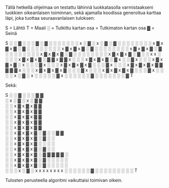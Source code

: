 Tällä hetkellä ohjelmaa on testattu lähinnä luokkatasolla varmistaakseni luokkien oikeanlaisen toiminnan, sekä ajamalla koodissa generoitua karttaa läpi, joka tuottaa seuraavanlaisen tuloksen:

S = Lähtö
T = Maali
░ = Tutkittu kartan osa
  = Tutkimaton kartan osa
▓ = Seinä

S ░ ░ ▓ ░ ░ ░ ▓ ░ ▓ ░ ░ ░ ░ ░ ░ 
░ x ░ ▓ ░ x ░ ▓ ░ ▓ ░ ░ ░ ░ ░ ░ 
░ ░ x ▓ x ▓ x ▓ ░ ▓ ░ ░ ░ ░ ░ ░ 
░ ░ x ▓ x ▓ x ▓ ░ ▓ ░ ░ ░ ░ ░ ░ 
░ ░ x ▓ x ▓ x ▓ ░ ▓ ░ ░ ░ ░ ░ ░ 
░ ░ x ▓ x ▓ x ▓ ░ ▓ ░ ░ ░ ░ ░ ░ 
░ ░ x ▓ x ▓ x ▓ ░ ▓ ░ ░ x x ░ ░ 
░ ░ x ▓ x ▓ x ▓ ░ ▓ ▓ x ▓ ▓ x ░ 
░ ░ x ▓ x ▓ x ▓ ░ ▓ x ░ ░ ▓ x ░ 
░ ░ x ▓ x ▓ x ▓ ░ x ░ ░ ░ ▓ x ░ 
░ ░ x ▓ x ▓ x ▓ x ▓ ░ ░ ░ ▓ x ░ 
░ ░ x ▓ x ▓ x ▓ x ▓ ▓ ▓ ▓ ▓ x ░ 
░ ░ x ▓ x ▓ x ▓ x ▓ ░ ░ ░ ▓ x ░ 
░ ░ x ▓ x ▓ x ▓ x ▓ ░ ░ ░ ▓ x ░ 
░ ░ ░ x ░ ▓ ░ x ░ ░ ░ ░ ░ ▓ x ░ 
░ ░ ░ ░ ░ ▓ ░ ░ ░ ░ ░ ░ ░ ▓   T 


Sekä:

S ░ ░ ▓ ░ ░ ░ ▓   ▓             
░ x ░ ▓ ░ x ░ ▓   ▓             
░ ░ x ▓ x ▓ x ▓   ▓             
░ ░ x ▓ x ▓ x ▓   ▓             
░ ░ x ▓ x ▓ x ▓   ▓             
░ ░ x ▓ x ▓ x ▓   ▓             
░ ░ x ▓ x ▓ x ▓   ▓             
░ ░ x ▓ x ▓ x ▓ ░ ▓ ░ ░ ▓ ▓     
░ ░ x ▓ x ▓ x ▓ ░ ▓ ░ ░         
░ ░ x ▓ x ▓ x ▓ ░ ░ ░ ░         
░ ░ x ▓ x ▓ x ▓ ░ ▓ ░ ░         
░ ░ x ▓ x ▓ x ▓ ░ ▓ ▓ ▓ ▓ ▓ ░   
░ ░ x ▓ x ▓ x ▓ ░ ▓ ░ ░ ░ ░ ░   
░ ░ x ▓ x ▓ x ▓ ░ ▓ ░ ░ ░ ░ ░   
░ ░ ░ x ░ ▓ ░ x x x x x x x x ░ 
░ ░ ░ ░ ░ ▓ ░ ░ ░ ░ ░ ░ ░ ░ ░ T


Tulosten perusteella algoritmi vaikuttaisi toimivan oikein. 